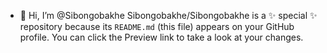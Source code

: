 - 👋 Hi, I’m @Sibongobakhe
Sibongobakhe/Sibongobakhe is a ✨ special ✨ repository because its `README.md` (this file) appears on your GitHub profile.
You can click the Preview link to take a look at your changes.
